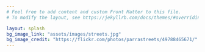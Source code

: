 ```yaml
---
# Feel free to add content and custom Front Matter to this file.
# To modify the layout, see https://jekyllrb.com/docs/themes/#overriding-theme-defaults

layout: splash
bg_image_link: "assets/images/streets.jpg"
bg_image_credit: "https://flickr.com/photos/parrastreets/49788465671/"
---
```


